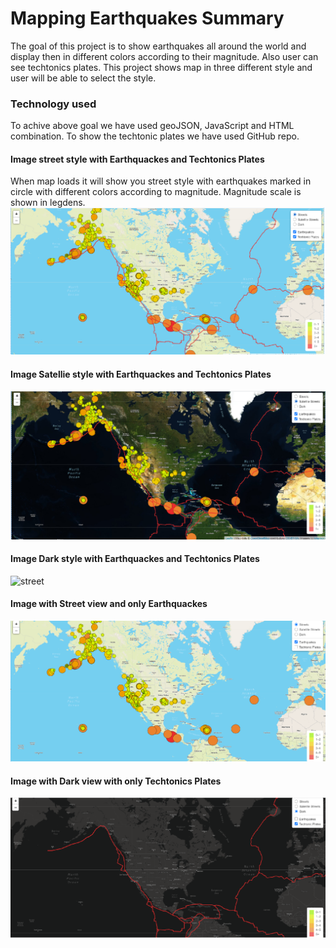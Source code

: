# Mapping Earthquakes Summary
The goal of this project is to show earthquakes all around the world and display then in different colors according to their magnitude. Also user can see techtonics plates. This project shows map in three different style and user will be able to select the style. 
### Technology used
To achive above goal we have used geoJSON, JavaScript and HTML combination. To show the techtonic plates we have used GitHub repo.
#### Image street style with Earthquackes and Techtonics Plates
When map loads it will show you street style with earthquakes marked in circle with different colors according to magnitude. Magnitude scale is shown in legdens. 
![street](Earthquake_Challenge/images/street_view.PNG)
#### Image Satellie style with Earthquackes and Techtonics Plates
![street](Earthquake_Challenge/images/satellite_view.PNG)
#### Image Dark style with Earthquackes and Techtonics Plates
![street](Earthquake_Challenge/images/dark.PNG)
#### Image with Street view and only Earthquackes
![street](Earthquake_Challenge/images/street_earthquackes.PNG)
#### Image with Dark view with only Techtonics Plates
![street](Earthquake_Challenge/images/dark_techtonics.PNG)

